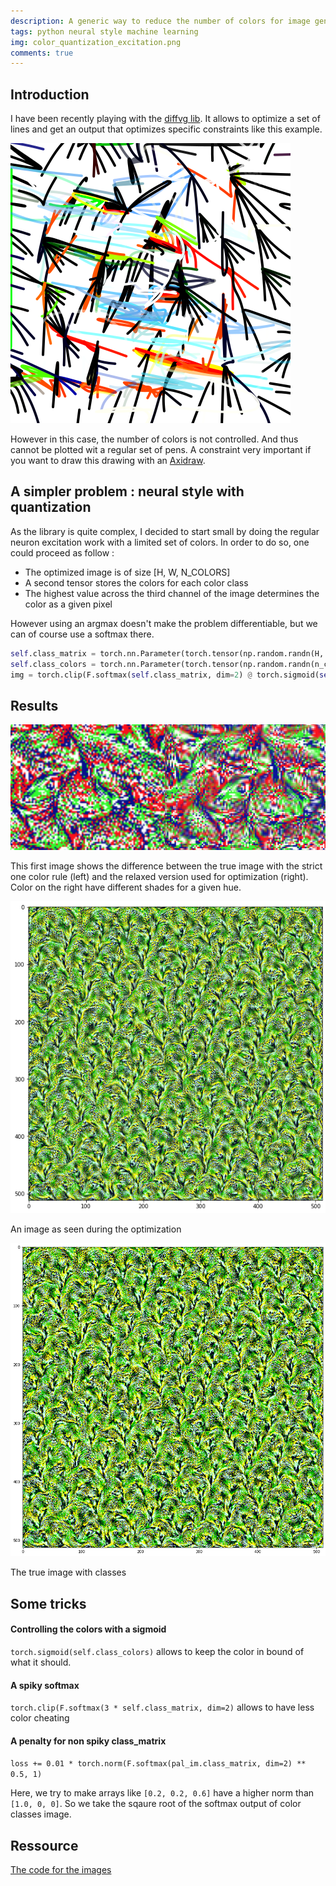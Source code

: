 ```yaml
---
description: A generic way to reduce the number of colors for image generation
tags: python neural style machine learning
img: color_quantization_excitation.png
comments: true
---
```


## Introduction

I have been recently playing with the [diffvg lib](https://github.com/BachiLi/diffvg). It allows to optimize a set of lines and get an output that optimizes specific constraints like this example.

![example](https://raw.githubusercontent.com/AdMoR/neural-styles/master/images/result_n_paths400_im_size224_n_steps1500_layer_nameVGGLayers.Conv4_3_layer_index2.svg)

However in this case, the number of colors is not controlled. And thus cannot be plotted wit a regular set of pens.
A constraint very important if you want to draw this drawing with an [Axidraw](https://axidraw.com).


## A simpler problem : neural style with quantization

As the library is quite complex, I decided to start small by doing the regular neuron excitation work with a limited set of colors.
In order to do so, one could proceed as follow : 

- The optimized image is of size [H, W, N_COLORS]
- A second tensor stores the colors for each color class
- The highest value across the third channel of the image determines the color as a given pixel


However using an argmax doesn't make the problem differentiable, but we can of course use a softmax there.


```python
self.class_matrix = torch.nn.Parameter(torch.tensor(np.random.randn(H, W, n_colors), requires_grad=True))
self.class_colors = torch.nn.Parameter(torch.tensor(np.random.randn(n_colors, 3) + 0.5, requires_grad=True))
img = torch.clip(F.softmax(self.class_matrix, dim=2) @ torch.sigmoid(self.class_colors), 0, 1)
```


## Results

![quantized](/assets/img/color_quantization_excitation.png)

This first image shows the difference between the true image with the strict one color rule (left) and the relaxed version used for optimization (right).
Color on the right have different shades for a given hue.


![index9](/assets/img/index9.png)

An image as seen during the optimization

![index9_true](/assets/img/index9_true.png)

The true image with classes


## Some tricks

#### Controlling the colors with a sigmoid

`torch.sigmoid(self.class_colors)` allows to keep the color in bound of what it should.


#### A spiky softmax

`torch.clip(F.softmax(3 * self.class_matrix, dim=2)` allows to have less color cheating


#### A penalty for non spiky class_matrix

`loss += 0.01 * torch.norm(F.softmax(pal_im.class_matrix, dim=2) ** 0.5, 1)`

Here, we try to make arrays like `[0.2, 0.2, 0.6]` have a higher norm than `[1.0, 0, 0]`. So we take the sqaure root of the softmax output of color classes image.


## Ressource

[The code for the images](https://github.com/AdMoR/neural-styles/blob/master/quantized_neuron_excitation.py)





